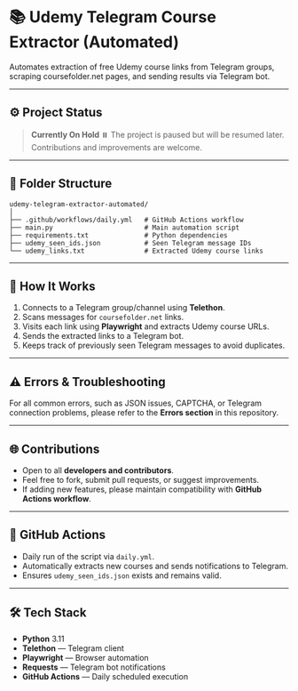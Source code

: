 # 📚 Udemy Telegram Course Extractor (Automated)

Automates extraction of free Udemy course links from Telegram groups, scraping coursefolder.net pages, and sending results via Telegram bot.

---

## ⚙️ Project Status

> **Currently On Hold** ⏸️
> The project is paused but will be resumed later. Contributions and improvements are welcome.

---

## 📂 Folder Structure

```
udemy-telegram-extractor-automated/
│
├── .github/workflows/daily.yml   # GitHub Actions workflow
├── main.py                       # Main automation script
├── requirements.txt              # Python dependencies
├── udemy_seen_ids.json           # Seen Telegram message IDs
└── udemy_links.txt               # Extracted Udemy course links
```

---

## 📝 How It Works

1. Connects to a Telegram group/channel using **Telethon**.
2. Scans messages for `coursefolder.net` links.
3. Visits each link using **Playwright** and extracts Udemy course URLs.
4. Sends the extracted links to a Telegram bot.
5. Keeps track of previously seen Telegram messages to avoid duplicates.

---

## ⚠️ Errors & Troubleshooting

For all common errors, such as JSON issues, CAPTCHA, or Telegram connection problems, please refer to the **Errors section** in this repository.

---

## 🌐 Contributions

* Open to all **developers and contributors**.
* Feel free to fork, submit pull requests, or suggest improvements.
* If adding new features, please maintain compatibility with **GitHub Actions workflow**.

---

## 📅 GitHub Actions

* Daily run of the script via `daily.yml`.
* Automatically extracts new courses and sends notifications to Telegram.
* Ensures `udemy_seen_ids.json` exists and remains valid.

---

## 🛠️ Tech Stack

* **Python** 3.11
* **Telethon** — Telegram client
* **Playwright** — Browser automation
* **Requests** — Telegram bot notifications
* **GitHub Actions** — Daily scheduled execution
